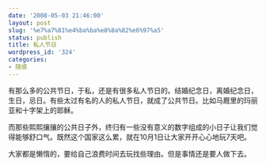 ```yaml
---
date: '2008-05-03 21:46:00'
layout: post
slug: '%e7%a7%81%e4%ba%ba%e8%8a%82%e6%97%a5'
status: publish
title: 私人节日
wordpress_id: '324'
categories:
- 随感
---
```


有那么多的公共节日，于私，还是有很多私人节日的。结婚纪念日，离婚纪念日，生日，忌日。有些太过有名的人的私人节日，就成了公共节日。比如马厩里的玛丽亚和十字架上的耶稣。 

而那些熙熙攘攘的公共日子外，终归有一些没有意义的数字组成的小日子让我们觉得能够舒口气。既然这个国家这么累，就在10月1日让大家开开心心地玩7天吧。 

大家都是懒惰的，要给自己浪费时间去玩找些理由。但是事情还是要人做下去。
